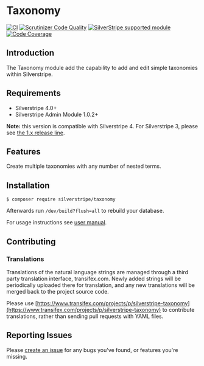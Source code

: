 # Taxonomy

[![CI](https://github.com/silverstripe/silverstripe-taxonomy/actions/workflows/ci.yml/badge.svg)](https://github.com/silverstripe/silverstripe-taxonomy/actions/workflows/ci.yml)
[![Scrutinizer Code Quality](https://img.shields.io/scrutinizer/g/silverstripe/silverstripe-taxonomy.svg)](https://scrutinizer-ci.com/g/silverstripe/silverstripe-taxonomy/?branch=master)
[![SilverStripe supported module](https://img.shields.io/badge/silverstripe-supported-0071C4.svg)](https://www.silverstripe.org/software/addons/silverstripe-commercially-supported-module-list/)
[![Code Coverage](https://img.shields.io/codecov/c/github/silverstripe/silverstripe-taxonomy.svg)](https://codecov.io/gh/silverstripe/silverstripe-taxonomy)

## Introduction

The Taxonomy module add the capability to add and edit simple taxonomies within Silverstripe.

## Requirements

 * Silverstripe 4.0+
 * Silverstripe Admin Module 1.0.2+
 
 **Note:** this version is compatible with Silverstripe 4. For Silverstripe 3, please see [the 1.x release line](https://github.com/silverstripe/silverstripe-taxonomy/tree/1.2).

## Features

Create multiple taxonomies with any number of nested terms.

## Installation

```
$ composer require silverstripe/taxonomy
```
Afterwards run `/dev/build?flush=all` to rebuild your database.

For usage instructions see [user manual](docs/en/userguide/index.md).

## Contributing

### Translations

Translations of the natural language strings are managed through a third party translation interface, transifex.com. Newly added strings will be periodically uploaded there for translation, and any new translations will be merged back to the project source code.

Please use [https://www.transifex.com/projects/p/silverstripe-taxonomy](https://www.transifex.com/projects/p/silverstripe-taxonomy) to contribute translations, rather than sending pull requests with YAML files.

## Reporting Issues

Please [create an issue](http://github.com/silverstripe/silverstripe-taxonomy/issues) for any bugs you've found, or features you're missing.
